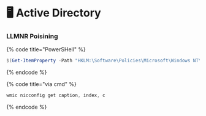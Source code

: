 # 🖥️ Active Directory

### LLMNR Poisining

{% code title="PowerSHell" %}
```powershell
$(Get-ItemProperty -Path "HKLM:\Software\Policies\Microsoft\Windows NT\DNSClient" -name EnableMulticast).EnableMulticast
```
{% endcode %}

{% code title="via cmd" %}
```powershell
wmic nicconfig get caption, index, c
```
{% endcode %}

